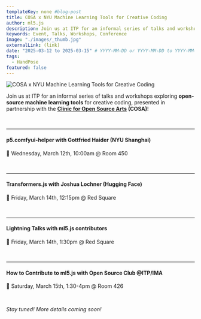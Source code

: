 ```yaml
---
templateKey: none #blog-post
title: COSA x NYU Machine Learning Tools for Creative Coding
author: ml5.js
description: Join us at ITP for an informal series of talks and workshops exploring open-source machine learning tools for creative coding, presented in partnership with the Clinic for Open Source Arts (COSA)!
keywords: Event, Talks, Workshops, Conference
image: "./images/_thumb.jpg"
externalLink: (link)
date: "2025-03-12 to 2025-03-15" # YYYY-MM-DD or YYYY-MM-DD to YYYY-MM-DD or YYYY-MM-DD, YYYY-MM-DD, YYYY-MM-DD
tags:
  - HandPose
featured: false
---
```


![COSA x NYU Machine Learning Tools for Creative Coding](./images/_main.jpg)

Join us at ITP for an informal series of talks and workshops exploring **open-source machine learning tools** for creative coding, presented in partnership with the **[Clinic for Open Source Arts](https://clinicopensourcearts.org/) (COSA)**!

<br>

--- 
#### **p5.comfyui-helper** with Gottfried Haider (NYU Shanghai)

📅 Wednesday, March 12th, 10:00am @ Room 450

<br>

--- 
#### **Transformers.js** with Joshua Lochner (Hugging Face)

📅 Friday, March 14th, 12:15pm @ Red Square

<br>

--- 
#### **Lightning Talks** with ml5.js contributors

📅 Friday, March 14th, 1:30pm @ Red Square

<br>

--- 
#### **How to Contribute to ml5.js** with Open Source Club @ITP/IMA

📅 Saturday, March 15th, 1:30-4pm @ Room 426

<br>

*Stay tuned! More details coming soon!*